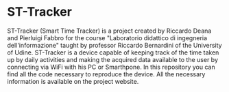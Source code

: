 # ST-Tracker

ST-Tracker (Smart Time Tracker) is a project created by Riccardo Deana and Pierluigi Fabbro for the course "Laboratorio didattico di ingegneria dell'informazione" taught by professor Riccardo Bernardini of the University of Udine.
ST-Tracker is a device capable of keeping track of the time taken up by daily activities and making the acquired data available to the user by connecting via WiFi with his PC or Smarthpone.
In this repository you can find all the code necessary to reproduce the device. All the necessary information is available on the project website.
